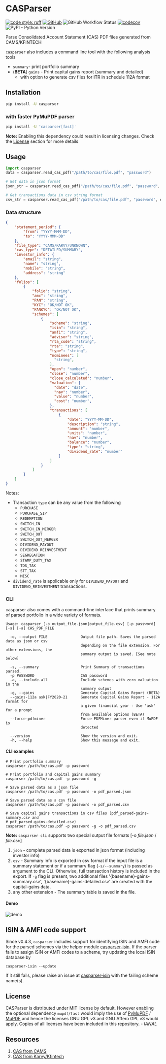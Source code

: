# CASParser

[![code style: ruff](https://img.shields.io/endpoint?url=https://raw.githubusercontent.com/astral-sh/ruff/main/assets/badge/v2.json)](https://github.com/astral-sh/ruff)
[![GitHub](https://img.shields.io/github/license/codereverser/casparser)](https://github.com/codereverser/casparser/blob/main/LICENSE)
![GitHub Workflow Status](https://img.shields.io/github/actions/workflow/status/codereverser/casparser/run-pytest.yml?branch=main)
[![codecov](https://codecov.io/gh/codereverser/casparser/branch/main/graph/badge.svg?token=DYZ7TXWRGI)](https://codecov.io/gh/codereverser/casparser)
![PyPI - Python Version](https://img.shields.io/pypi/pyversions/casparser)

Parse Consolidated Account Statement (CAS) PDF files generated from CAMS/KFINTECH

`casparser` also includes a command line tool with the following analysis tools
- `summary`- print portfolio summary
- (**BETA**) `gains` - Print capital gains report (summary and detailed)
  - with option to generate csv files for ITR in schedule 112A format


## Installation
```bash
pip install -U casparser
```

### with faster PyMuPDF parser
```bash
pip install -U 'casparser[fast]'
```

**Note:** Enabling this dependency could result in licensing changes. Check the
[License](#license) section for more details


## Usage

```python
import casparser
data = casparser.read_cas_pdf("/path/to/cas/file.pdf", "password")

# Get data in json format
json_str = casparser.read_cas_pdf("/path/to/cas/file.pdf", "password", output="json")

# Get transactions data in csv string format
csv_str = casparser.read_cas_pdf("/path/to/cas/file.pdf", "password", output="csv")

```

### Data structure

```json
{
    "statement_period": {
        "from": "YYYY-MMM-DD",
        "to": "YYYY-MMM-DD"
    },
    "file_type": "CAMS/KARVY/UNKNOWN",
    "cas_type": "DETAILED/SUMMARY",
    "investor_info": {
        "email": "string",
        "name": "string",
        "mobile": "string",
        "address": "string"
    },
    "folios": [
        {
            "folio": "string",
            "amc": "string",
            "PAN": "string",
            "KYC": "OK/NOT OK",
            "PANKYC": "OK/NOT OK",
            "schemes": [
                {
                    "scheme": "string",
                    "isin": "string",
                    "amfi": "string",
                    "advisor": "string",
                    "rta_code": "string",
                    "rta": "string",
                    "type": "string",
                    "nominees": [
                      "string",
                    ],
                    "open": "number",
                    "close": "number",
                    "close_calculated": "number",
                    "valuation": {
                      "date": "date",
                      "nav": "number",
                      "value": "number",
                      "cost": "number",
                    },
                    "transactions": [
                        {
                            "date": "YYYY-MM-DD",
                            "description": "string",
                            "amount": "number",
                            "units": "number",
                            "nav": "number",
                            "balance": "number",
                            "type": "string",
                            "dividend_rate": "number"
                        }
                    ]
                }
            ]
        }
    ]
}
```
Notes:
- Transaction `type` can be any value from the following
  - `PURCHASE`
  - `PURCHASE_SIP`
  - `REDEMPTION`
  - `SWITCH_IN`
  - `SWITCH_IN_MERGER`
  - `SWITCH_OUT`
  - `SWITCH_OUT_MERGER`
  - `DIVIDEND_PAYOUT`
  - `DIVIDEND_REINVESTMENT`
  - `SEGREGATION`
  - `STAMP_DUTY_TAX`
  - `TDS_TAX`
  - `STT_TAX`
  - `MISC`
- `dividend_rate` is applicable only for `DIVIDEND_PAYOUT` and
  `DIVIDEND_REINVESTMENT` transactions.

### CLI

casparser also comes with a command-line interface that prints summary of parsed
portfolio in a wide variety of formats.

```
Usage: casparser [-o output_file.json|output_file.csv] [-p password] [-s] [-a] CAS_PDF_FILE

  -o, --output FILE               Output file path. Saves the parsed data as json or csv
                                  depending on the file extension. For other extensions, the
                                  summary output is saved. [See note below]

  -s, --summary                   Print Summary of transactions parsed.
  -p PASSWORD                     CAS password
  -a, --include-all               Include schemes with zero valuation in the
                                  summary output
  -g, --gains                     Generate Capital Gains Report (BETA)
  --gains-112a ask|FY2020-21      Generate Capital Gains Report - 112A format for
                                  a given financial year - Use 'ask' for a prompt
                                  from available options (BETA)
  --force-pdfminer                Force PDFMiner parser even if MuPDF is
                                  detected

  --version                       Show the version and exit.
  -h, --help                      Show this message and exit.
```

#### CLI examples
```
# Print portfolio summary
casparser /path/to/cas.pdf -p password

# Print portfolio and capital gains summary
casparser /path/to/cas.pdf -p password -g

# Save parsed data as a json file
casparser /path/to/cas.pdf -p password -o pdf_parsed.json

# Save parsed data as a csv file
casparser /path/to/cas.pdf -p password -o pdf_parsed.csv

# Save capital gains transactions in csv files (pdf_parsed-gains-summary.csv and
# pdf_parsed-gains-detailed.csv)
casparser /path/to/cas.pdf -p password -g -o pdf_parsed.csv

```

**Note:** `casparser cli` supports two special output file formats [-o _file.json_ / _file.csv_]
1. `json` - complete parsed data is exported in json format (including investor info)
2. `csv` - Summary info is exported in csv format if the input file is a summary statement or if
   a summary flag (`-s/--summary`) is passed as argument to the CLI. Otherwise, full
   transaction history is included in the export.
   If `-g` flag is present, two additional files '{basename}-gains-summary.csv',
   '{basename}-gains-detailed.csv' are created with the capital-gains data.
3. any other extension - The summary table is saved in the file.


#### Demo

![demo](https://raw.githubusercontent.com/codereverser/casparser/main/assets/demo.jpg)

## ISIN & AMFI code support

Since v0.4.3, `casparser` includes support for identifying ISIN and AMFI code for the parsed schemes
via the helper module [casparser-isin](https://github.com/codereverser/casparser-isin/). If the parser
fails to assign ISIN or AMFI codes to a scheme, try updating the local ISIN database by

```shell
casparser-isin --update
```

If it still fails, please raise an issue at [casparser-isin](https://github.com/codereverser/casparser-isin/issues/new) with the
failing scheme name(s).

## License

CASParser is distributed under MIT license by default. However enabling the optional dependency
`mupdf/fast` would imply the use of [PyMuPDF](https://github.com/pymupdf/PyMuPDF) /
[MuPDF](https://mupdf.com/license.html) and hence the licenses GNU GPL v3 and GNU Affero GPL v3
would apply. Copies of all licenses have been included in this repository. - _IANAL_

## Resources
1. [CAS from CAMS](https://www.camsonline.com/Investors/Statements/Consolidated-Account-Statement)
2. [CAS from Karvy/Kfintech](https://mfs.kfintech.com/investor/General/ConsolidatedAccountStatement)
